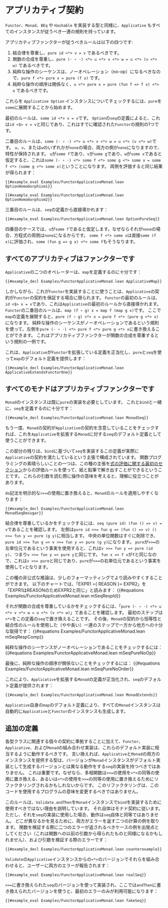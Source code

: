 # アプリカティブ契約

`Functor`、`Monad`、`BEq` や `Hashable` を実装する型と同様に、`Applicative` もすべてのインスタンスが従うべき一連の規則を持っています。

アプリカティブファンクターが従うべきルールは以下の四つです:
1. 結合律を尊重し、`pure id <*> v = v` であるべきです。
2. 関数の合成を尊重し、`pure (· ∘ ·) <*> u <*> v <*> w = u <*> (v <*> w)` であるべきです。
3. 純粋な操作のシーケンスは、ノーオペレーション（no-op）になるべきなので、`pure f <*> pure x = pure (f x)` です。
4. 純粋な操作の順序は関係なく、`u <*> pure x = pure (fun f => f x) <*> u` であるべきです。

これらを `Applicative Option` インスタンスについてチェックするには、`pure`を`s​​ome`に展開することから始めます。

最初のルールは、`some id <*> v = v`です。
`Option`の`seq`の定義によると、これは`id <$> v = v`と同じであり、これはすでに確認された`Functor`の規則の1つです。

二番目のルールは、`some (· ∘ ·) <*> u <*> v <*> w = u <*> (v <*> w)`です。
`u`、`v`、または`w`のいずれかが`none`の場合、両方の側が`none`になりますので、特性が保持されます。
`u`が`some f`であり、`v`が`some g`であり、`w`が`some x`であると仮定すると、これは`some (· ∘ ·) <*> some f <*> some g <*> some x = some f <*> (some g <*> some x)`ということになります。
両側を評価すると同じ結果が得られます：
```lean
{{#example_eval Examples/FunctorApplicativeMonad.lean OptionHomomorphism1}}

{{#example_eval Examples/FunctorApplicativeMonad.lean OptionHomomorphism2}}
```

三番目のルールは、`seq`の定義から直接導かれます：
```lean
{{#example_eval Examples/FunctorApplicativeMonad.lean OptionPureSeq}}
```

四番目のケースでは、`u`が`some f`であると仮定します。なぜならそれが`none`の場合、方程式の両側は`none`になるからです。
`some f <*> some x`は直接`some (f x)`に評価され、`some (fun g => g x) <*> some f`もそうなります。


## すべてのアプリカティブはファンクターです

`Applicative`の二つのオペレーターは、`map`を定義するのに十分です：
```lean
{{#example_decl Examples/FunctorApplicativeMonad.lean ApplicativeMap}}
```

しかしながら、これが`Functor`を実装することに使うことは、`Applicative`の契約が`Functor`の契約を保証する場合に限られます。
`Functor`の最初のルールは、`id <$> x = x`であり、これは`Applicative`の最初のルールから直接導かれます。
`Functor`の二番目のルールは、`map (f ∘ g) x = map f (map g x)`です。
ここで`map`の定義を展開すると、`pure (f ∘ g) <*> x = pure f <*> (pure g <*> x)`になります。
純粋な操作のシーケンスがノーオペレーションであるという規則を使って、左側を`pure (· ∘ ·) <*> pure f <*> pure g <*> x`に書き換えることができます。
これはアプリカティブファンクターが関数の合成を尊重するという規則の一例です。

これは、`Applicative`が`Functor`を拡張している定義を正当化し、`pure`と`seq`を使って`map`のデフォルト定義を提供します：
```lean
{{#example_decl Examples/FunctorApplicativeMonad.lean ApplicativeExtendsFunctorOne}}
```

## すべてのモナドはアプリカティブファンクターです

`Monad`のインスタンスは既に`pure`の実装を必要としています。
これと`bind`と一緒に、`seq`を定義するのに十分です：
```lean
{{#example_decl Examples/FunctorApplicativeMonad.lean MonadSeq}}
```
もう一度、`Monad`の契約が`Applicative`の契約を含意していることをチェックすれば、これを`Applicative`を拡張する`Monad`に対する`seq`のデフォルト定義として使うことができます。

この部分の残りは、`bind`に基づいて`seq`を実装するこの定義が実際に`Applicative`の契約を満たしているという主張で構成されています。
関数プログラミングの素晴らしいことの一つは、この種の主張を[式の評価に関する最初のセクション](../getting-to-know/evaluating.md)からの評価ルールを使って、紙と鉛筆で解き出すことができるということです。
これらの引数を読む際に操作の意味を考えると、理解に役立つことがあります。

`do`記法を明示的な`>>=`の使用に置き換えると、`Monad`のルールを適用しやすくなります：
```lean
{{#example_decl Examples/FunctorApplicativeMonad.lean MonadSeqDesugar}}
```


結合律を尊重しているかをチェックするには、`seq (pure id) (fun () => v) = v`であることを確認します。
左側は`pure id >>= fun g => (fun () => v) () >>= fun y => pure (g y)`に相当します。
中央の単位関数はすぐに削除でき、`pure id >>= fun g => v >>= fun y => pure (g y)`になります。
`pure`が`>>=`の左単位元であるという事実を使用すると、これは`v >>= fun y => pure (id y)`、つまり`v >>= fun y => pure y`と同じです。
`fun x => f x`が`f`と同じなので、これは`v >>= pure`と同じであり、`pure`が`>>=`の右単位元であるという事実を使用して`v`となります。

この種の非公式な推論は、少しのフォーマッティングでより読みやすくすることができます。
以下のチャートでは、「EXPR1 ={ REASON }= EXPR2」を「EXPR1はREASONのためEXPR2と同じ」と読みます：
{{#equations Examples/FunctorApplicativeMonad.lean mSeqRespId}}


それが関数の合成を尊重しているかをチェックするには、「`pure (· ∘ ·) <*> u <*> v <*> w = u <*> (v <*> w)`」であることを確認します。
最初のステップは`<*>`をこの定義の`seq`で置き換えることです。
その後、`Monad`の契約から恒等性と結合性のルールを使用した（やや長い）一連のステップで一方から他方への十分な取得です：
{{#equations Examples/FunctorApplicativeMonad.lean mSeqRespComp}}

純粋な操作のシーケンスがノーオペレーションであることをチェックするには：
{{#equations Examples/FunctorApplicativeMonad.lean mSeqPureNoOp}}

最後に、純粋な操作の順序が関係ないことをチェックするには：
{{#equations Examples/FunctorApplicativeMonad.lean mSeqPureNoOrder}}

これにより、`Applicative`を拡張する`Monad`の定義が正当化され、`seq`のデフォルト定義が提供されます：
```lean
{{#example_decl Examples/FunctorApplicativeMonad.lean MonadExtends}}
```
`Applicative`自身の`map`のデフォルト定義により、すべての`Monad`インスタンスは自動的に`Applicative`と`Functor`のインスタンスも生成します。

## 追加の定義

各型クラスに関連する個々の契約に準拠することに加えて、`Functor`、`Applicative`、および`Monad`の組み合わせ実装は、これらのデフォルト実装に相当するように動作するべきです。
言い換えれば、`Applicative`と`Monad`の両方のインスタンスを提供する型は、バージョンが`Monad`インスタンスがデフォルト実装として生成するバージョンとは異なる動作をする`seq`の実装を持つべきではありません。
これは重要です。なぜなら、多相関数は`>>=`の使用を`<*>`の同等の使用に置き換える、あるいは`<*>`の使用を`>>=`の同等の使用に置き換えるためにリファクタリングされるかもしれないからです。
このリファクタリングは、このコードを使用するプログラムの意味を変更するべきではありません。

このルールは、`Validate.andThen`を`Monad`インスタンスで`bind`を実装するために使用すべきではない理由を説明しています。
それ自体はモナド契約に従います。
ただし、それを`seq`の実装に使用した場合、動作は`seq`自体と同等ではありません。
どこが異なるかを見るために、両方がエラーを返す二つの計算の例を取ります。
関数を検証する際に二つのエラーが返されるべきケースの例を出発点としてください（これは関数への以前の引数から得られたものと同様になるかもしれません）、および引数を検証する際のエラーです：
```lean
{{#example_decl Examples/FunctorApplicativeMonad.lean counterexample}}
```

`Validate`の`Applicative`インスタンスからの`<*>`のバージョンでそれらを組み合わせると、ユーザーに両方のエラーが報告されます：
```lean
{{#example_eval Examples/FunctorApplicativeMonad.lean realSeq}}
```

`>>=`に書き換えられた`seq`のバージョンを使って実装され、ここでは`andThen`に書き換えられたバージョンを使うと、最初のエラーのみが利用可能になります：
```lean
{{#example_eval Examples/FunctorApplicativeMonad.lean fakeSeq}}
```
